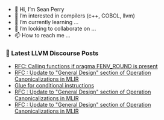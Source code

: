 - 👋 Hi, I’m Sean Perry
- 👀 I’m interested in compilers (c++, COBOL, llvm)
- 🌱 I’m currently learning ...
- 💞️ I’m looking to collaborate on ...
- 📫 How to reach me ...

<!---
s66perry/s66perry is a ✨ special ✨ repository because its `README.md` (this file) appears on your GitHub profile.
You can click the Preview link to take a look at your changes.
--->
### 📕 Latest LLVM Discourse Posts

<!-- DISCOURSE-LLVM:START -->
- [RFC: Calling functions if pragma FENV_ROUND is present](https://discourse.llvm.org/t/rfc-calling-functions-if-pragma-fenv-round-is-present/79372#post_3)
- [RFC : Update to &quot;General Design&quot; section of Operation Canonicalizations in MLIR](https://discourse.llvm.org/t/rfc-update-to-general-design-section-of-operation-canonicalizations-in-mlir/79355#post_12)
- [Glue for conditional instructions](https://discourse.llvm.org/t/glue-for-conditional-instructions/79356#post_4)
- [RFC : Update to &quot;General Design&quot; section of Operation Canonicalizations in MLIR](https://discourse.llvm.org/t/rfc-update-to-general-design-section-of-operation-canonicalizations-in-mlir/79355#post_11)
- [RFC : Update to &quot;General Design&quot; section of Operation Canonicalizations in MLIR](https://discourse.llvm.org/t/rfc-update-to-general-design-section-of-operation-canonicalizations-in-mlir/79355#post_10)
<!-- DISCOURSE-LLVM:END -->
